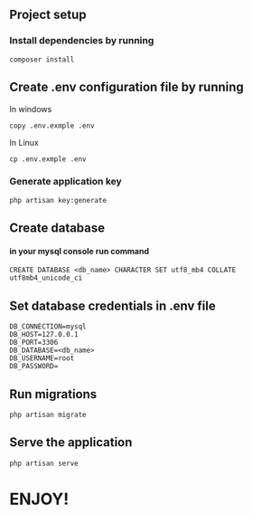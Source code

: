 ## Project setup

### Install dependencies by running 
```
composer install
``` 

## Create .env configuration file by running
In windows
```
copy .env.exmple .env
```
In Linux
```
cp .env.exmple .env
```

### Generate application key
```
php artisan key:generate
```

## Create database
#### in your mysql console run command
```
CREATE DATABASE <db_name> CHARACTER SET utf8_mb4 COLLATE utf8mb4_unicode_ci
```

## Set database credentials in .env file
```
DB_CONNECTION=mysql
DB_HOST=127.0.0.1
DB_PORT=3306
DB_DATABASE=<db_name>
DB_USERNAME=root
DB_PASSWORD=
``` 

## Run migrations
```
php artisan migrate
```

## Serve the application
```
php artisan serve
```

# ENJOY!

